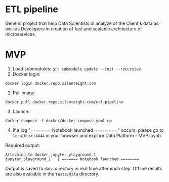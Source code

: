 # ETL pipeline

Generic project that help Data Scientists in analyze of the Client's data as well as Developers in creation of fast and scalable architecture of microservices. 

# MVP

1. Load submodules: `git submodule update --init --recursive`
2. Docker login:
```
docker login docker.repo.silenteight.com
```
2. Pull image
```
docker pull docker.repo.silenteight.com/etl-pipeline
```

3. Launch:
```
docker-compose -f docker/docker-compose.yaml up
```
4. If a log "======= Notebook launched ========" occurs, please go to `localhost:4444` in your browser and explore Data Platform - MVP.ipynb. 

Required output:
```
Attaching to docker_jupyter_playground_1
jupyter_playground_1   | ======= Notebook launched ========
```

Output is saved to `data` directory in real time after each step. Offline results are also available in the `tests/data` directory. 